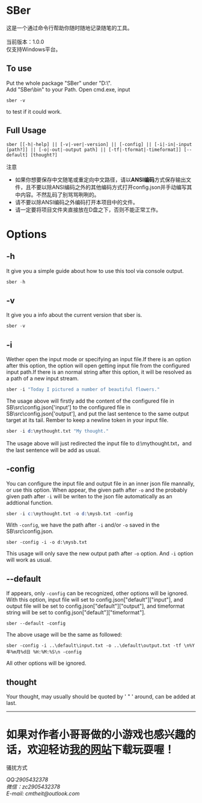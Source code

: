 
# SBer
这是一个通过命令行帮助你随时随地记录随笔的工具。<br>
<br>当前版本：1.0.0
<br>仅支持Windows平台。

## To use
Put the whole package "SBer" under "D:\\".<br>
Add "SBer\bin" to your Path. Open cmd.exe, input 
```
sber -v
```
to test if it could work.
## Full Usage
```
sber [[-h|-help] || [-v|-ver|-version] || [-config] || [-i|-in|-input [path?]] || [-o|-out|-output path] || [-tf|-tformat|-timeformat]] [--default] [thought?]
```

<aside>注意</aside>
<ul>
  <li>如果你想要保存中文随笔或重定向中文路径，请以<b>ANSI编码</b>方式保存输出文件，且不要以除ANSI编码之外的其他编码方式打开config.json并手动编写其中内容。不然乱码了别骂骂咧咧的。
  <li>请不要以除ANSI编码之外编码打开本项目中的文件。</li>
  <li>请一定要将项目文件夹直接放在D盘之下，否则不能正常工作。</li>
</ul>

# Options
## -h
It give you a simple guide about how to use this tool via console output.
```s
sber -h
```
## -v
It give you a info about the current version that sber is.
```s
sber -v
```

## -i
Wether open the input mode or specifying an input file.If there is an option after this option, the option will open getting input file from the configured input path.If there is an normal string after this option, it will be resolved as a path of a new input stream.

```s
sber -i "Today I pictured a number of beautiful flowers."
```
The usage above will firstly add the content of the configured file in SB\src\config.json['input'] to the configured file in SB\src\config.json['output'], and put the last sentence to the same output target at its tail. Rember to keep a newline token in your input file.
```s
sber -i d:\mythought.txt "My thought."
```
The usage above will just redirected the input file to d:\mythought.txt，and the last sentence will be add as usual.


## -config
You can configure the input file and output file in an inner json file mannally, or use this option. When appear, the given path after `-o` and the probably given path after `-i` will be writen to the json file automatically as an addtional function.
```s
sber -i c:\mythought.txt -o d:\mysb.txt -config
```
With `-config`, we have the path after `-i` and/or `-o` saved in the SB\src\config.json.
```
sber -config -i -o d:\mysb.txt
```
This usage will only save the new output path after `-o` option. And `-i` option will work as usual.
## --default
If appears, only `-config` can be recognized, other options will be ignored.<br>
With this option, input file will set to config.json["default"]["input"], and output file will be set to config.json["default"]["output"], and timeformat string will be set to config.json["default"]["timeformat"].
```shell
sber --default -config
```
The above usage will be the same as followed:
```shell
sber -config -i ..\default\input.txt -o ..\default\output.txt -tf \n%Y年%m月%d日 %H:%M:%S\n -config
```
All other options will be ignored. 
## thought
Your thought, may usually should be quoted by 
' " ' around, can be added at last.
<hr/>

# 如果对作者小哥哥做的小游戏也感兴趣的话，欢迎轻访<a href="http://www.cmtheit.com">我的网站</a>下载玩耍喔！

骚扰方式
<address>QQ:2905432378</address>
<address>微信：zc2905432378</address>
<address>E-mail: cmtheit@outlook.com</address>

